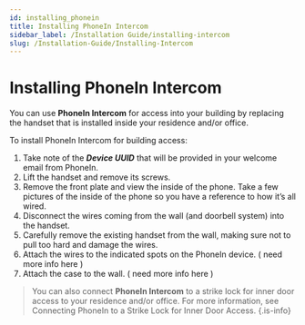 ```yaml
---
id: installing_phonein
title: Installing PhoneIn Intercom
sidebar_label: /Installation Guide/installing-intercom
slug: /Installation-Guide/Installing-Intercom
---
```


# Installing PhoneIn Intercom

You can use **PhoneIn Intercom** for access into your building by replacing the handset that is installed inside your residence and/or office.

To install PhoneIn Intercom for building access:

1. Take note of the ***Device UUID*** that will be provided in your welcome email from PhoneIn.  
1. Lift the handset and remove its screws.  
1. Remove the front plate and view the inside of the phone. Take a few pictures of the inside of the phone so you have a reference to how it’s all wired.  
1. Disconnect the wires coming from the wall (and doorbell system) into the handset.  
1. Carefully remove the existing handset from the wall, making sure not to pull too hard and damage the wires.   
1. Attach the wires to the indicated spots on the PhoneIn device. ( need more info here )  
1. Attach the case to the wall. ( need more info here )

> You can also connect **PhoneIn Intercom** to a strike lock for inner door access to your residence and/or office. For more information, see Connecting PhoneIn to a Strike Lock for Inner Door Access.
{.is-info}